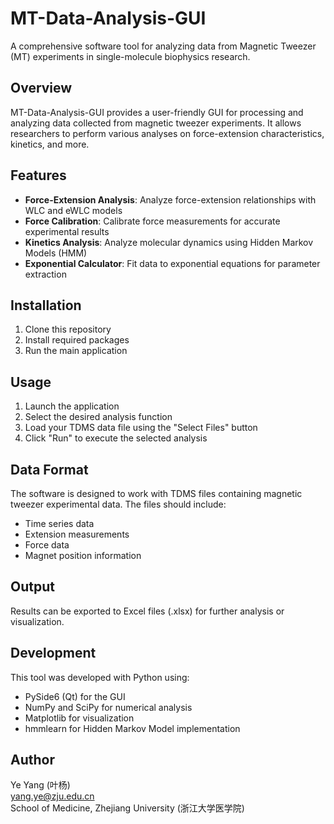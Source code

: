 # MT-Data-Analysis-GUI

A comprehensive software tool for analyzing data from Magnetic Tweezer (MT) experiments in single-molecule biophysics research.

## Overview

MT-Data-Analysis-GUI provides a user-friendly GUI for processing and analyzing data collected from magnetic tweezer experiments. It allows researchers to perform various analyses on force-extension characteristics, kinetics, and more.

## Features

- **Force-Extension Analysis**: Analyze force-extension relationships with WLC and eWLC models
- **Force Calibration**: Calibrate force measurements for accurate experimental results
- **Kinetics Analysis**: Analyze molecular dynamics using Hidden Markov Models (HMM)
- **Exponential Calculator**: Fit data to exponential equations for parameter extraction

## Installation

1. Clone this repository
2. Install required packages
3. Run the main application

## Usage

1. Launch the application
2. Select the desired analysis function
3. Load your TDMS data file using the "Select Files" button
4. Click "Run" to execute the selected analysis

## Data Format

The software is designed to work with TDMS files containing magnetic tweezer experimental data. The files should include:
- Time series data
- Extension measurements
- Force data
- Magnet position information

## Output

Results can be exported to Excel files (.xlsx) for further analysis or visualization.

## Development

This tool was developed with Python using:
- PySide6 (Qt) for the GUI
- NumPy and SciPy for numerical analysis
- Matplotlib for visualization
- hmmlearn for Hidden Markov Model implementation

## Author

Ye Yang (叶杨)  
yang.ye@zju.edu.cn  
School of Medicine, Zhejiang University (浙江大学医学院)
